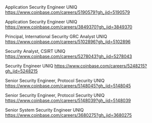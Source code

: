 Application Security Engineer UNIQ https://www.coinbase.com/careers/5190579?gh_jid=5190579

Application Security Engineer UNIQ https://www.coinbase.com/careers/3849370?gh_jid=3849370

Principal, International Security GRC Analyst UNIQ https://www.coinbase.com/careers/5102896?gh_jid=5102896

Security Analyst, CSIRT UNIQ https://www.coinbase.com/careers/5278043?gh_jid=5278043

Security Engineer UNIQ https://www.coinbase.com/careers/5248215?gh_jid=5248215

Senior Security Engineer, Protocol Security UNIQ https://www.coinbase.com/careers/5148045?gh_jid=5148045

Senior Security Engineer, Protocol Security UNIQ https://www.coinbase.com/careers/5148039?gh_jid=5148039

Senior System Security Engineer UNIQ https://www.coinbase.com/careers/3680275?gh_jid=3680275

